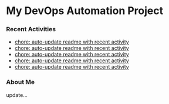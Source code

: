 # My DevOps Automation Project

### Recent Activities
<!-- activity:START -->
- [chore: auto-update readme with recent activity](https://github.com/kaigiii/mybowling-app/commit/0e25e9e1b1de2ca029a335bf4a08382370bfd6ba)
- [chore: auto-update readme with recent activity](https://github.com/kaigiii/mybowling-app/commit/e905e1255c5e399ceef9bbccc1488f8b7a02e831)
- [chore: auto-update readme with recent activity](https://github.com/kaigiii/mybowling-app/commit/0005e2a1998cf0273b2206b64d52abf68b9e9efa)
- [chore: auto-update readme with recent activity](https://github.com/kaigiii/mybowling-app/commit/ceaeb4c1594a6e25af22fc28dfbc4f7dcec8297a)
- [chore: auto-update readme with recent activity](https://github.com/kaigiii/mybowling-app/commit/da2114028fbc674e10d60e447d5313ed208f1454)
<!-- activity:END -->

### About Me
<!-- MYLINKS:START -->
<!-- MYLINKS:END -->

update...
